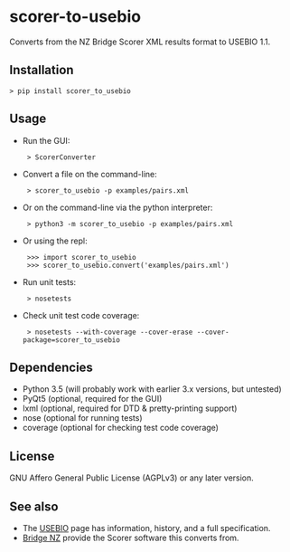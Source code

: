 scorer-to-usebio
================

Converts from the NZ Bridge Scorer XML results format to USEBIO 1.1.

Installation
------------

    > pip install scorer_to_usebio

Usage
-----
 * Run the GUI:

        > ScorerConverter

 * Convert a file on the command-line:

        > scorer_to_usebio -p examples/pairs.xml

 * Or on the command-line via the python interpreter:

        > python3 -m scorer_to_usebio -p examples/pairs.xml

 * Or using the repl:

        >>> import scorer_to_usebio
        >>> scorer_to_usebio.convert('examples/pairs.xml')

 * Run unit tests:

        > nosetests

 * Check unit test code coverage:

        > nosetests --with-coverage --cover-erase --cover-package=scorer_to_usebio

Dependencies
------------
 * Python 3.5 (will probably work with earlier 3.x versions, but untested)
 * PyQt5 (optional, required for the GUI)
 * lxml (optional, required for DTD & pretty-printing support)
 * nose (optional for running tests)
 * coverage (optional for checking test code coverage)

License
-------

GNU Affero General Public License (AGPLv3) or any later version.

See also
--------
 * The [USEBIO](http://www.usebio.org/) page has information, history, and a full specification.
 * [Bridge NZ](http://bridgenz.co.nz/) provide the Scorer software this converts from.
